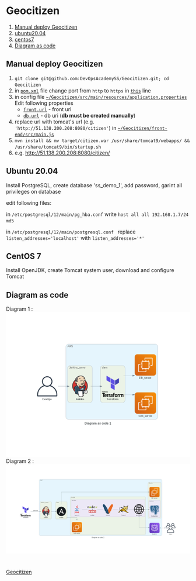 # Geocitizen

1. [Manual deploy Geocitizen](#manual_deploy_geocitizen)
2. [ubuntu20.04](#ubuntu20.04)
3. [centos7](#centos7)
4. [Diagram as code](#diagram_as_code)

## Manual deploy Geocitizen <a name="manual_deploy_geocitizen"></a>


1) `git clone git@github.com:DevOpsAcademySS/Geocitizen.git; cd Geocitizen`
1) in [`pom.xml`](https://git.io/JuGgS) file change port from `http` to `https` in [`this`](https://git.io/JuGgS) line
1) in config file [`~/Geocitizen/src/main/resources/application.properties`](https://git.io/JuGlO)
	Edit following properties
	 * [`front.url`](https://git.io/JuGWH) - front url
	 * [`db.url`](https://git.io/JuGWA) - db uri (__db must be created manually__)
1) replace url with tomcat's url (e.g. `'http://51.138.200.208:8080/citizen'`) in [`~/Geocitizen/front-end/src/main.js`](https://git.io/JuGlP)
1) `mvn install && mv target/citizen.war /usr/share/tomcat9/webapps/ && /usr/share/tomcat9/bin/startup.sh`
1) e.g. <http://51.138.200.208:8080/citizen/>


## Ubuntu 20.04 <a name="ubuntu20.04"></a>


Install PostgreSQL, create database 'ss_demo_1', add password, garint all privileges on database

edit following files:
    
in `/etc/postgresql/12/main/pg_hba.conf` write `host all all 192.168.1.7/24 md5`

in `/etc/postgresql/12/main/postgresql.conf ` replace `listen_addresses='localhost'` with `listen_addresses='*'`

## CentOS 7 <a name="centos7"></a>


Install OpenJDK, create Tomcat system user, download and configure Tomcat

## Diagram as code <a name="diagram_as_code"></a>


Diagram 1 :
![diagram_as_code_1](diagram_as_code_1.png)
Diagram  2 :
![diagram_as_code_2](diagram_as_code_2.png)
#
    
[Geocitizen](http://51.138.200.208:8080/citizen/swagger-ui.html)


